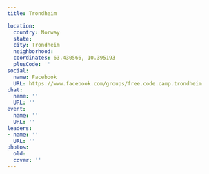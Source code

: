 ```yaml
---
title: Trondheim

location:
  country: Norway
  state: 
  city: Trondheim
  neighborhood: 
  coordinates: 63.430566, 10.395193
  plusCode: ''
social:
  name: Facebook
  URL: https://www.facebook.com/groups/free.code.camp.trondheim
chat:
  name: ''
  URL: ''
event:
  name: ''
  URL: ''
leaders:
- name: ''
  URL: ''
photos:
  old: 
  cover: ''
---
```

